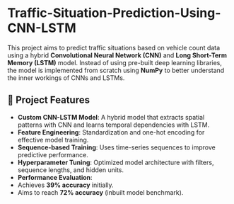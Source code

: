 # Traffic-Situation-Prediction-Using-CNN-LSTM

This project aims to predict traffic situations based on vehicle count data using a hybrid **Convolutional Neural Network (CNN)** and **Long Short-Term Memory (LSTM)** model. Instead of using pre-built deep learning libraries, the model is implemented from scratch using **NumPy** to better understand the inner workings of CNNs and LSTMs.

## 🚀 Project Features
- **Custom CNN-LSTM Model**: A hybrid model that extracts spatial patterns with CNN and learns temporal dependencies with LSTM.
- **Feature Engineering**: Standardization and one-hot encoding for effective model training.
- **Sequence-based Training**: Uses time-series sequences to improve predictive performance.
- **Hyperparameter Tuning**: Optimized model architecture with filters, sequence lengths, and hidden units.
- **Performance Evaluation**: 
- Achieves **39% accuracy** initially.
- Aims to reach **72% accuracy** (inbuilt model benchmark).


